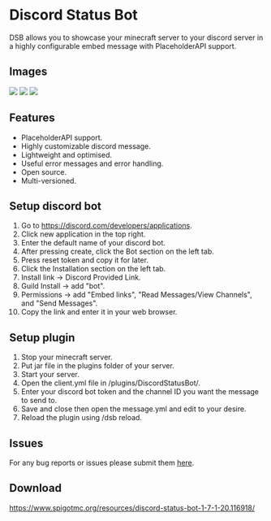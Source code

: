 # Discord Status Bot
DSB allows you to showcase your minecraft server to your discord server in a highly configurable embed message with PlaceholderAPI support.

## Images
![](https://i.ibb.co/jT3xtrv/Screenshot-2024-06-05-194137.png)
![](https://i.ibb.co/5rGR06p/Screenshot-2024-06-05-194712.png)
![](https://i.ibb.co/LY86YyJ/2024-06-05-19-38-26.png)

## Features
* PlaceholderAPI support.
* Highly customizable discord message.
* Lightweight and optimised.
* Useful error messages and error handling.
* Open source.
* Multi-versioned.

## Setup discord bot
1. Go to https://discord.com/developers/applications.
2. Click new application in the top right.
3. Enter the default name of your discord bot.
4. After pressing create, click the Bot section on the left tab.
5. Press reset token and copy it for later.
6. Click the Installation section on the left tab.
7. Install link -> Discord Provided Link.
8. Guild Install -> add "bot".
9. Permissions -> add "Embed links", "Read Messages/View Channels", and "Send Messages".
10. Copy the link and enter it in your web browser.

## Setup plugin
1. Stop your minecraft server.
2. Put jar file in the plugins folder of your server.
3. Start your server.
4. Open the client.yml file in /plugins/DiscordStatusBot/.
5. Enter your discord bot token and the channel ID you want the message to send to.
6. Save and close then open the message.yml and edit to your desire.
7. Reload the plugin using /dsb reload.

## Issues
For any bug reports or issues please submit them [here](https://github.com/AidenCooper/DiscordStatusBot/issues).

## Download
https://www.spigotmc.org/resources/discord-status-bot-1-7-1-20.116918/